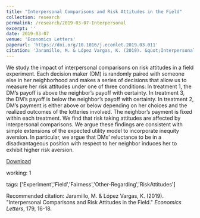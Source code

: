 ```yaml
---
title: "Interpersonal Comparisons and Risk Attitudes in the Field"
collection: research
permalink: /research/2019-03-07-Interpersonal
excerpt: ''
date: 2019-03-07
venue: 'Economics Letters'
paperurl: 'https://doi.org/10.1016/j.econlet.2019.03.011'
citation: 'Jaramillo, M. & López Vargas, K. (2019). &quot;Interpersonal Comparisons and Risk Attitudes in the Field.&quot; <i>Economics Letters</i>, 179, 16-18.'
---
```

We study the impact of interpersonal comparisons on risk attitudes in a field experiment. Each decision maker (DM) is randomly paired with someone else in her neighborhood and makes a series of decisions that allow us to measure her risk attitudes under one of three conditions: In treatment 1, the DM’s payoff is above the neighbor’s payoff with certainty. In treatment 3, the DM’s payoff is below the neighbor’s payoff with certainty. In treatment 2, DM’s payment is either above or below depending on her choices and the realized outcomes of the lotteries involved. The neighbor’s payment is fixed within each treatment. We find that risk taking attitudes are affected by interpersonal comparisons. We argue these findings are consistent with simple extensions of the expected utility model to incorporate inequity aversion. In particular, we argue that DMs’ reluctance to be in a disadvantageous position with respect to her neighbor induces her to exhibit higher risk aversion.

[Download](https://doi.org/10.1016/j.econlet.2019.03.011)

working: 1

tags: ['Experiment','Field','Fairness','Other-Regarding','RiskAttitudes']

Recommended citation: Jaramillo, M. & López Vargas, K. (2019). &quot;Interpersonal Comparisons and Risk Attitudes in the Field.&quot; <i>Economics Letters</i>, 179, 16-18.
